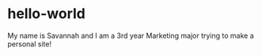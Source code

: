 # hello-world

My name is Savannah and I am a 3rd year Marketing major trying to make a personal site!

